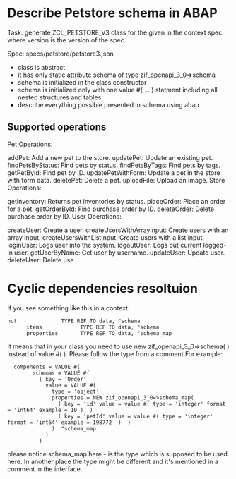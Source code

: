 # Describe Petstore schema in ABAP

Task: generate ZCL_PETSTORE_V3 class for the given in the context spec where version is the version of the spec.

Spec: specs/petstore/petstore3.json

- class is abstract
- it has only static attribute schema of type zif_openapi_3_0=>schema
- schema is initialized in the class constructor
- schema is initialized only with one value #( ... ) statment including all nested structures and tables
- describe everything possible presented in schema using abap

## Supported operations

Pet Operations:

addPet: Add a new pet to the store.
updatePet: Update an existing pet.
findPetsByStatus: Find pets by status.
findPetsByTags: Find pets by tags.
getPetById: Find pet by ID.
updatePetWithForm: Update a pet in the store with form data.
deletePet: Delete a pet.
uploadFile: Upload an image.
Store Operations:

getInventory: Returns pet inventories by status.
placeOrder: Place an order for a pet.
getOrderById: Find purchase order by ID.
deleteOrder: Delete purchase order by ID.
User Operations:

createUser: Create a user.
createUsersWithArrayInput: Create users with an array input.
createUsersWithListInput: Create users with a list input.
loginUser: Logs user into the system.
logoutUser: Logs out current logged-in user.
getUserByName: Get user by username.
updateUser: Update user.
deleteUser: Delete use

# Cyclic dependencies resoltuion

If you see something like this in a context:

```
not              TYPE REF TO data, "schema
      items            TYPE REF TO data, "schema
      properties       TYPE REF TO data, "schema_map
```

It means that in your class you need to use new zif_openapi_3_0=>schema( ) instead of value #( ). Please follow the type from a comment For example:

```
  components = VALUE #(
        schemas = VALUE #(
          ( key = 'Order'
            value = VALUE #(
              type = 'object'
              properties = NEW zif_openapi_3_0=>schema_map(
                ( key = 'id' value = value #( type = 'integer' format = 'int64' example = 10 )  )
                ( key = 'petId' value = value #( type = 'integer' format = 'int64' example = 198772  )  )
              )  "schema_map
            )
          )
```

please notice schema_map here - is the type which is supposed to be used here. In another place the type might be different and it's mentioned in a comment in the interface.
